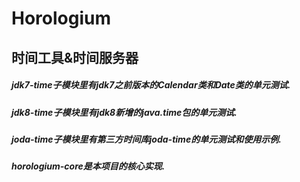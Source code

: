 # Horologium

## 时间工具&时间服务器

##### jdk7-time子模块里有jdk7之前版本的Calendar类和Date类的单元测试.

##### jdk8-time子模块里有jdk8新增的java.time包的单元测试.

##### joda-time子模块里有第三方时间库joda-time的单元测试和使用示例.

##### horologium-core是本项目的核心实现.
